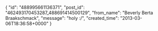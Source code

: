  {
   "id": "488995661136371",
   "post_id": "462493170453287_488691414500129",
   "from_name": "Beverly Berta Braakschmack",
   "message": "holy :/",
   "created_time": "2013-03-06T18:36:58+0000"
 }
